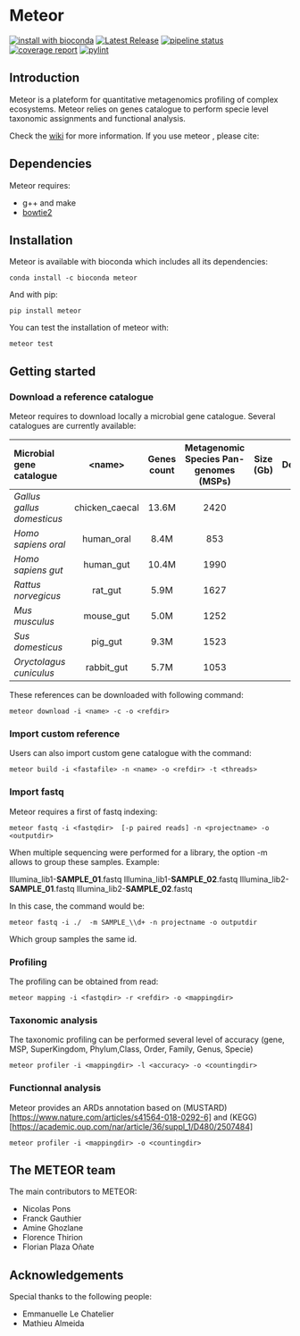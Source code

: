 # Meteor

[![install with bioconda](https://img.shields.io/badge/install%20with-bioconda-brightgreen.svg?style=flat)](http://bioconda.github.io/recipes/metaphlan/README.html)
[![Latest Release](https://forgemia.inra.fr/metagenopolis/meteor/-/badges/release.svg)](https://forgemia.inra.fr/metagenopolis/meteor/-/releases)
[![pipeline status](https://forgemia.inra.fr/metagenopolis/meteor/badges/dev/pipeline.svg)](https://forgemia.inra.fr/metagenopolis/meteor/-/commits/dev)
[![coverage report](https://forgemia.inra.fr/metagenopolis/meteor/badges/dev/coverage.svg)](https://forgemia.inra.fr/metagenopolis/meteor/-/commits/dev)
[![pylint](https://forgemia.inra.fr/metagenopolis/meteor/-/jobs/artifacts/dev/raw/pylint/pylint.svg?job=pylint)](https://forgemia.inra.fr/metagenopolis/meteor/-/jobs/artifacts/dev/raw/pylint/pylint.log?job=pylint)

## Introduction

Meteor is a plateform for quantitative metagenomics profiling of complex ecosystems.
Meteor relies on genes catalogue to perform specie level taxonomic assignments and functional analysis.

Check the [wiki](https://forgemia.inra.fr/metagenopolis/meteor/-/wikis/home) for more information.
If you use meteor , please cite:



## Dependencies

Meteor requires:
- g++ and make
- [bowtie2](https://github.com/BenLangmead/bowtie2)

## Installation

Meteor is available with bioconda which includes all its dependencies:
```
conda install -c bioconda meteor
```

And with pip:
```
pip install meteor
```
You can test the installation of meteor with:
```
meteor test
```
## Getting started

### Download a reference catalogue

Meteor requires to download locally a microbial gene catalogue. Several catalogues are currently available:

|  Microbial gene catalogue | \<name\> | Genes count | Metagenomic Species Pan-genomes (MSPs) |Size (Gb)  | Description  |
|:---|:---:|:---:|:---:|:---:|:---:|
|  *Gallus gallus domesticus* | chicken_caecal  | 13.6M  | 2420 | | [link](https://entrepot.recherche.data.gouv.fr/dataset.xhtml?persistentId=doi:10.15454/FHPJH5)
| *Homo sapiens oral*  |  human_oral | 8.4M  | 853 | | [link](https://entrepot.recherche.data.gouv.fr/dataset.xhtml?persistentId=doi:10.15454/WQ4UTV)
| *Homo sapiens gut* |  human_gut | 10.4M  | 1990 | |[link](https://entrepot.recherche.data.gouv.fr/dataset.xhtml?persistentId=doi:10.15454/FLANUP)
|  *Rattus norvegicus* | rat_gut  | 5.9M | 1627 | | [link](https://entrepot.recherche.data.gouv.fr/dataset.xhtml?persistentId=doi:10.57745/GVL2EE)
|  *Mus musculus*  | mouse_gut  | 5.0M  | 1252 | | [link](https://entrepot.recherche.data.gouv.fr/dataset.xhtml?persistentId=doi:10.15454/L11MXM)
|  *Sus domesticus* | pig_gut  | 9.3M  | 1523 | | [link](https://entrepot.recherche.data.gouv.fr/dataset.xhtml?persistentId=doi:10.15454/OPAULL)
|  *Oryctolagus cuniculus* | rabbit_gut  | 5.7M | 1053 | | [link](https://entrepot.recherche.data.gouv.fr/dataset.xhtml?persistentId=doi:10.15454/5EJKAS)

These references can be downloaded with following command:
```
meteor download -i <name> -c -o <refdir>
```

### Import custom reference

Users can also import custom gene catalogue with the command:
```
meteor build -i <fastafile> -n <name> -o <refdir> -t <threads>
```

### Import fastq

Meteor requires a first of fastq indexing:
```
meteor fastq -i <fastqdir>  [-p paired reads] -n <projectname> -o <outputdir>
```
When multiple sequencing were performed for a library, the option -m allows to group these samples.
Example:

Illumina_lib1-**SAMPLE_01**.fastq
Illumina_lib1-**SAMPLE_02**.fastq
Illumina_lib2-**SAMPLE_01**.fastq
Illumina_lib2-**SAMPLE_02**.fastq

In this case, the command would be:
```
meteor fastq -i ./  -m SAMPLE_\\d+ -n projectname -o outputdir
```
Which group samples the same id.

### Profiling

The profiling can be obtained from read:
```
meteor mapping -i <fastqdir> -r <refdir> -o <mappingdir>
```

### Taxonomic analysis
The taxonomic profiling can be performed several level of accuracy (gene, MSP, SuperKingdom, Phylum,Class, Order, Family, Genus, Specie)
```
meteor profiler -i <mappingdir> -l <accuracy> -o <countingdir>
```

### Functionnal analysis

Meteor provides an ARDs annotation based on (MUSTARD)[https://www.nature.com/articles/s41564-018-0292-6] and (KEGG)[https://academic.oup.com/nar/article/36/suppl_1/D480/2507484]
```
meteor profiler -i <mappingdir> -o <countingdir>
```

## The METEOR team
The main contributors to METEOR:
* Nicolas Pons
* Franck Gauthier
* Amine Ghozlane
* Florence Thirion
* Florian Plaza Oñate

## Acknowledgements
Special thanks to the following people:
* Emmanuelle Le Chatelier
* Mathieu Almeida